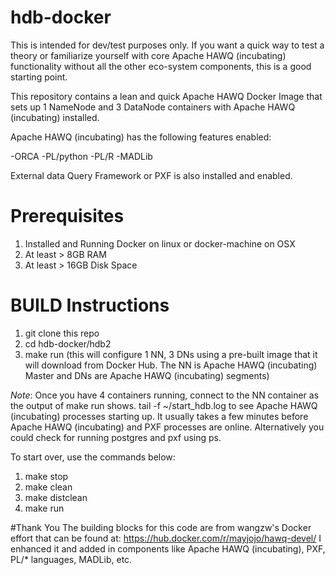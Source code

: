 # hdb-docker

This is intended for dev/test purposes only. If you want a quick way to test a theory or familiarize yourself with core Apache HAWQ (incubating) functionality without all the other eco-system components, this is a good starting point.

This repository contains a lean and quick Apache HAWQ Docker Image that sets up 1 NameNode and 3 DataNode containers with Apache HAWQ (incubating) installed.

Apache HAWQ (incubating) has the following features enabled:

-ORCA
-PL/python
-PL/R
-MADLib

External data Query Framework or PXF is also installed and enabled.


# Prerequisites
1. Installed and Running Docker on linux or docker-machine on OSX
1. At least > 8GB RAM
1. At least > 16GB Disk Space  

# BUILD Instructions

1. git clone this repo
1. cd hdb-docker/hdb2
1. make run (this will configure 1 NN, 3 DNs using a pre-built image that it will download from Docker Hub. The NN is Apache HAWQ (incubating) Master and DNs are Apache HAWQ (incubating) segments)

*Note*: Once you have 4 containers running, connect to the NN container as the output of make run shows. tail -f ~/start_hdb.log to see Apache HAWQ (incubating) processes starting up. It usually takes a few minutes before Apache HAWQ (incubating) and PXF processes are online. Alternatively you could check for running postgres and pxf using ps.

To start over, use the commands below:

1. make stop
1. make clean
1. make distclean
1. make run

#Thank You
The building blocks for this code are from wangzw's Docker effort that can be found at: https://hub.docker.com/r/mayjojo/hawq-devel/
I enhanced it and added in components like Apache HAWQ (incubating), PXF, PL/* languages, MADLib, etc.
